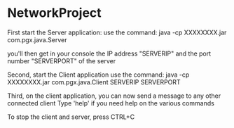 # NetworkProject


First start the Server application: 
use the command: 
java -cp XXXXXXXX.jar com.pgx.java.Server

you'll then get in your console the IP address "SERVERIP" and the port number "SERVERPORT" of the server

Second, start the Client application
use the command: 
java -cp XXXXXXXX.jar com.pgx.java.Client SERVERIP SERVERPORT

Third, on the client application, you can now send a message to any other connected client
Type 'help' if you need help on the various commands

To stop the client and server, press CTRL+C
